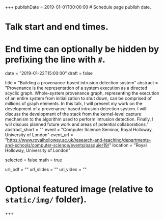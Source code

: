 +++
publishDate = 2019-01-01T00:00:00  # Schedule page publish date.

# Talk start and end times.
#   End time can optionally be hidden by prefixing the line with `#`.
date = "2019-01-22T15:00:00"
draft = false

title = "Building a provenance-based intrusion detection system"
abstract = "Provenance is the representation of a system execution as a directed acyclic graph. Whole-system provenance graph, representing the execution of an entire system from initialization to shut down, can be comprised of millions of graph elements. In this talk, I will present my work on the development of a provenance-based intrusion detection system. I will discuss the development of the stack from the kernel-level capture mechanism to the algorithm used to perform intrusion detection. Finally, I will discuss planned future work and areas of potential collaborations."
abstract_short = ""
event = "Computer Science Seminar, Royal Holloway, University of London"
event_url = "https://www.royalholloway.ac.uk/research-and-teaching/departments-and-schools/computer-science/events/pasquier19/"
location = "Royal Holloway, University of London"

selected = false
math = true

url_pdf = ""
url_slides = ""
url_video = ""

# Optional featured image (relative to `static/img/` folder).

+++
